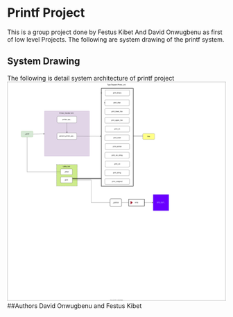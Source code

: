 # Printf Project
This is a group project done by Festus Kibet  And David Onwugbenu as first of low level Projects. The following are system drawing of the printf system.
## System Drawing
The following is detail system architecture of printf project
![printf system architecture](./res/printfsys.svg) 
##Authors
David Onwugbenu and Festus Kibet

